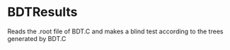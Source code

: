 # BDTResults
Reads the .root file of BDT.C and makes a blind test according to the trees generated by BDT.C
